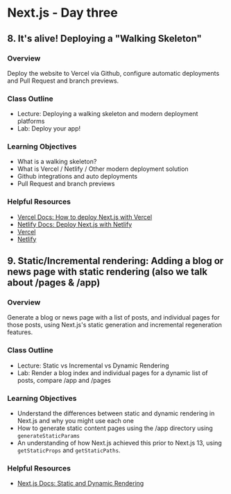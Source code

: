 # Next.js - Day three

## 8. It's alive! Deploying a "Walking Skeleton"

### Overview

Deploy the website to Vercel via Github, configure automatic deployments and Pull Request and branch previews.

### Class Outline

- Lecture: Deploying a walking skeleton and modern deployment platforms
- Lab: Deploy your app!

### Learning Objectives

- What is a walking skeleton?
- What is Vercel / Netlify / Other modern deployment solution
- Github integrations and auto deployments
- Pull Request and branch previews

### Helpful Resources

- [Vercel Docs: How to deploy Next.js with Vercel](https://vercel.com/docs/frameworks/nextjs)
- [Netlify Docs: Deploy Next.js with Netlify](https://www.netlify.com/with/nextjs/)
- [Vercel](https://vercel.com/)
- [Netlify](https://www.netlify.com/)

## 9. Static/Incremental rendering: Adding a blog or news page with static rendering (also we talk about /pages & /app)

### Overview

Generate a blog or news page with a list of posts, and individual pages for those posts, using Next.js's static generation and incremental regeneration features.

### Class Outline

- Lecture: Static vs Incremental vs Dynamic Rendering
- Lab: Render a blog index and individual pages for a dynamic list of posts, compare /app and /pages

### Learning Objectives

- Understand the differences between static and dynamic rendering in Next.js and why you might use each one
- How to generate static content pages using the /app directory using `generateStaticParams`
- An understanding of how Next.js achieved this prior to Next.js 13, using `getStaticProps` and `getStaticPaths`.

### Helpful Resources

- [Next.js Docs: Static and Dynamic Rendering](https://nextjs.org/docs/app/building-your-application/rendering/static-and-dynamic)
